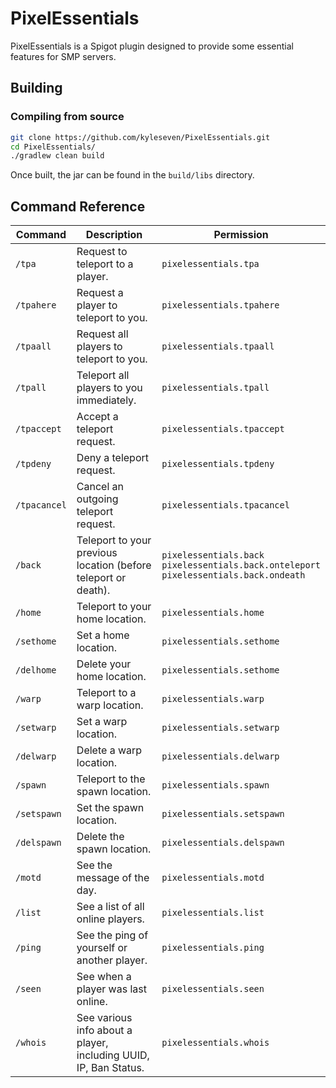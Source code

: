 # PixelEssentials

PixelEssentials is a Spigot plugin designed to provide some essential features for SMP servers.

## Building

### Compiling from source

```bash
git clone https://github.com/kyleseven/PixelEssentials.git
cd PixelEssentials/
./gradlew clean build
```

Once built, the jar can be found in the `build/libs` directory.

## Command Reference

| Command      | Description                                                      | Permission                                                                                      |
|--------------|------------------------------------------------------------------|-------------------------------------------------------------------------------------------------|
| `/tpa`       | Request to teleport to a player.                                 | `pixelessentials.tpa`                                                                           |
| `/tpahere`   | Request a player to teleport to you.                             | `pixelessentials.tpahere`                                                                       |
| `/tpaall`    | Request all players to teleport to you.                          | `pixelessentials.tpaall`                                                                        |
| `/tpall`     | Teleport all players to you immediately.                         | `pixelessentials.tpall`                                                                         |
| `/tpaccept`  | Accept a teleport request.                                       | `pixelessentials.tpaccept`                                                                      |
| `/tpdeny`    | Deny a teleport request.                                         | `pixelessentials.tpdeny`                                                                        |
| `/tpacancel` | Cancel an outgoing teleport request.                             | `pixelessentials.tpacancel`                                                                     |
| `/back`      | Teleport to your previous location (before teleport or death).   | `pixelessentials.back`<br/>`pixelessentials.back.onteleport`<br/>`pixelessentials.back.ondeath` |
| `/home`      | Teleport to your home location.                                  | `pixelessentials.home`                                                                          |
| `/sethome`   | Set a home location.                                             | `pixelessentials.sethome`                                                                       |
| `/delhome`   | Delete your home location.                                       | `pixelessentials.sethome`                                                                       |
| `/warp`      | Teleport to a warp location.                                     | `pixelessentials.warp`                                                                          |
| `/setwarp`   | Set a warp location.                                             | `pixelessentials.setwarp`                                                                       |
| `/delwarp`   | Delete a warp location.                                          | `pixelessentials.delwarp`                                                                       |
| `/spawn`     | Teleport to the spawn location.                                  | `pixelessentials.spawn`                                                                         |
| `/setspawn`  | Set the spawn location.                                          | `pixelessentials.setspawn`                                                                      |
| `/delspawn`  | Delete the spawn location.                                       | `pixelessentials.delspawn`                                                                      |
| `/motd`      | See the message of the day.                                      | `pixelessentials.motd`                                                                          |
| `/list`      | See a list of all online players.                                | `pixelessentials.list`                                                                          |
| `/ping`      | See the ping of yourself or another player.                      | `pixelessentials.ping`                                                                          |
| `/seen`      | See when a player was last online.                               | `pixelessentials.seen`                                                                          |
| `/whois`     | See various info about a player, including UUID, IP, Ban Status. | `pixelessentials.whois`                                                                         |

